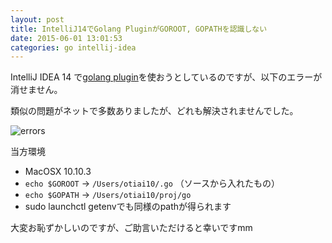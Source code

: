 ```yaml
---
layout: post
title: IntelliJ14でGolang PluginがGOROOT, GOPATHを認識しない
date: 2015-06-01 13:01:53
categories: go intellij-idea
---
```

<!-- {% raw %} -->
<p>IntelliJ IDEA 14 で<a href="https://github.com/go-lang-plugin-org/go-lang-idea-plugin" rel="nofollow noreferrer">golang plugin</a>を使おうとしているのですが、以下のエラーが消せません。</p>

<p>類似の問題がネットで多数ありましたが、どれも解決されませんでした。</p>

<p><img src="https://i.stack.imgur.com/GBIl7.png" alt="errors"></p>

<p>当方環境</p>

<ul>
<li>MacOSX 10.10.3</li>
<li><code>echo $GOROOT</code> -> <code>/Users/otiai10/.go</code> （ソースから入れたもの）</li>
<li><code>echo $GOPATH</code> -> <code>/Users/otiai10/proj/go</code></li>
<li>sudo launchctl getenvでも同様のpathが得られます</li>
</ul>

<p>大変お恥ずかしいのですが、ご助言いただけると幸いですmm</p>
<!-- {% endraw %} -->
